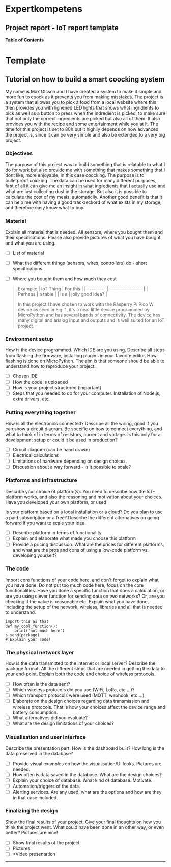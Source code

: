 # Expertkompetens 
## Project report - IoT report template 



**Table of Contents**



# Template


## Tutorial on how to build a smart coocking system


My name is Max Olsson and I have created a system to make it simple and more fun to coock as it prevents you from making misstakes. The project is a system that allowes you to pick a food from a local website where this then provides you with lighened LED lights that shows what ingridients to pick as well as a button to press when the indredient is picked, to make sure that not only the correct ingredients are picked but also all of them. It also provides you with the recipe and some entertainment while you at it. The time for this project is set to 80h but it highlly depends on how advanced the project is, since it can be very simple and also be extended to a very big project. 

### Objectives

The purpose of this project was to build something that is relatable to what I do for work but also provide me with something that makes something that I dont like, more enjoyable, in this case coocking. The purpose is to bulletproof coicking. The data can be used for many different purposes, first of all it can give me an insight in what ingredients that I actually use and what are just collecting dust in the storage. But also it is possible to calculate the cost of my meals, automaticlly. Another good benefit is that it can help me with having a good trackreckord of what exists in my storage, and therefore easy know what to buy.

### Material

Explain all material that is needed. All sensors, where you bought them and their specifications. Please also provide pictures of what you have bought and what you are using.

- [ ] List of material
- [ ] What the different things (sensors, wires, controllers) do - short specifications
- [ ] Where you bought them and how much they cost


> Example:
>| IoT Thing | For this         |
>| --------- | ---------------- |
>| Perhaps   | a table          |
>| is a      | jolly good idea? |
>
>In this project I have chosen to work with the Rasperry Pi Pico W device as seen in Fig. 1, it's a neat little device programmed by MicroPython and has several bands of connectivity. The device has many digital and analog input and outputs and is well suited for an IoT project.


### Environment setup

How is the device programmed. Which IDE are you using. Describe all steps from flashing the firmware, installing plugins in your favorite editor. How flashing is done on MicroPython. The aim is that someone should be able to understand how to reproduce your project.

- [ ] Chosen IDE
- [ ] How the code is uploaded
- [ ] How is your project structured (important)
- [ ] Steps that you needed to do for your computer. Installation of Node.js, extra drivers, etc.

### Putting everything together

How is all the electronics connected? Describe all the wiring, good if you can show a circuit diagram. Be specific on how to connect everything, and what to think of in terms of resistors, current and voltage. Is this only for a development setup or could it be used in production?

- [ ] Circuit diagram (can be hand drawn)
- [ ] Electrical calculations
- [ ] Limitations of hardware depending on design choices.
- [ ] Discussion about a way forward - is it possible to scale?

### Platforms and infrastructure

Describe your choice of platform(s). You need to describe how the IoT-platform works, and also the reasoning and motivation about your choices. Have you developed your own platform, or used 

Is your platform based on a local installation or a cloud? Do you plan to use a paid subscription or a free? Describe the different alternatives on going forward if you want to scale your idea.

- [ ] Describe platform in terms of functionality
- [ ] Explain and elaborate what made you choose this platform
- [ ] Provide a pricing discussion. What are the prices for different platforms, and what are the pros and cons of using a low-code platform vs. developing yourself?

### The code

Import core functions of your code here, and don't forget to explain what you have done. Do not put too much code here, focus on the core functionalities. Have you done a specific function that does a calculation, or are you using clever function for sending data on two networks? Or, are you checking if the value is reasonable etc. Explain what you have done, including the setup of the network, wireless, libraries and all that is needed to understand.


```python=
import this as that
def my_cool_function():
    print('not much here')
s.send(package)
# Explain your code!
```

### The physical network layer

How is the data transmitted to the internet or local server? Describe the package format. All the different steps that are needed in getting the data to your end-point. Explain both the code and choice of wireless protocols.

- [ ] How often is the data sent? 
- [ ] Which wireless protocols did you use (WiFi, LoRa, etc ...)?
- [ ] Which transport protocols were used (MQTT, webhook, etc ...)
- [ ] Elaborate on the design choices regarding data transmission and wireless protocols. That is how your choices affect the device range and battery consumption.
- [ ] What alternatives did you evaluate?
- [ ] What are the design limitations of your choices?

### Visualisation and user interface

Describe the presentation part. How is the dashboard built? How long is the data preserved in the database?

- [ ] Provide visual examples on how the visualisation/UI looks. Pictures are needed.
- [ ] How often is data saved in the database. What are the design choices?
- [ ] Explain your choice of database. What kind of database. Motivate.
- [ ] Automation/triggers of the data.
- [ ] Alerting services. Are any used, what are the options and how are they in that case included.

### Finalizing the design

Show the final results of your project. Give your final thoughts on how you think the project went. What could have been done in an other way, or even better? Pictures are nice!

- [ ] Show final results of the project
- [ ] Pictures
- [ ] *Video presentation

---
